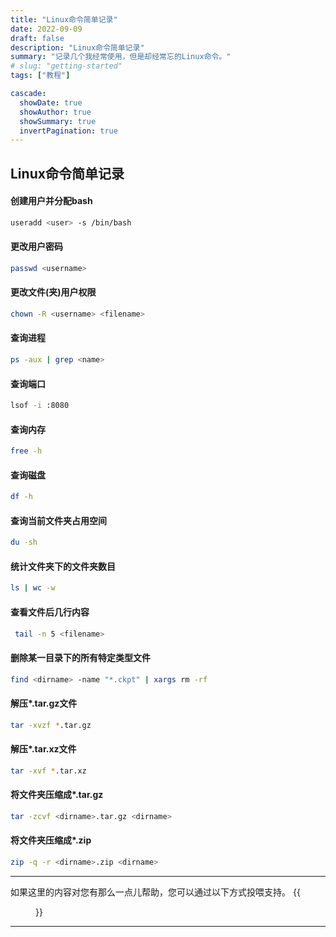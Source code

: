 ```yaml
---
title: "Linux命令简单记录"
date: 2022-09-09
draft: false
description: "Linux命令简单记录"
summary: "记录几个我经常使用，但是却经常忘的Linux命令。"
# slug: "getting-started"
tags: ["教程"]

cascade:
  showDate: true
  showAuthor: true
  showSummary: true
  invertPagination: true
---
```



## Linux命令简单记录 



 #### 创建用户并分配bash
```zsh
useradd <user> -s /bin/bash
```

 #### 更改用户密码
```bash
passwd <username>
```


 #### 更改文件(夹)用户权限
```bash
chown -R <username> <filename>
```


 #### 查询进程
```bash
ps -aux | grep <name>
```


 #### 查询端口
```bash
lsof -i :8080
```


 #### 查询内存
```bash
free -h
```


 #### 查询磁盘
```bash
df -h
```


 #### 查询当前文件夹占用空间
```bash
du -sh
```


 #### 统计文件夹下的文件夹数目
```bash
ls | wc -w
```


 #### 查看文件后几行内容
```bash
 tail -n 5 <filename>
```


 #### 删除某一目录下的所有特定类型文件
```bash
find <dirname> -name "*.ckpt" | xargs rm -rf
```


 #### 解压*.tar.gz文件

```bash
tar -xvzf *.tar.gz
```


 #### 解压*.tar.xz文件
```bash
tar -xvf *.tar.xz
```


 #### 将文件夹压缩成*.tar.gz
```bash
tar -zcvf <dirname>.tar.gz <dirname>
```


 #### 将文件夹压缩成*.zip
```bash
zip -q -r <dirname>.zip <dirname>
```

-------------
<div>
如果这里的内容对您有那么一点儿帮助，您可以通过以下方式投喂支持。
{{<figure
    src="https://pic.imgdb.cn/item/62cbcb4ef54cd3f9379479c1.jpg"
    alt="投喂列表"
    caption="[投喂列表](/reward)"
    >}}</div>

------------